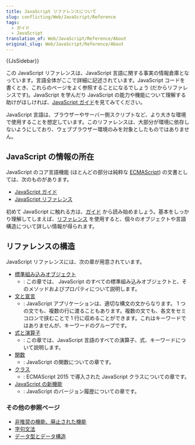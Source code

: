 ```yaml
---
title: JavaScript リファレンスについて
slug: conflicting/Web/JavaScript/Reference
tags:
  - ガイド
  - JavaScript
translation_of: Web/JavaScript/Reference/About
original_slug: Web/JavaScript/Reference/About
---
```


{{JsSidebar}}

この JavaScript リファレンスは、JavaScript 言語に関する事実の情報倉庫となっています。言語全体がここで詳細に記述されています。JavaScript コードを書くとき、これらのページをよく参照することになるでしょう (だからリファレンスです)。JavaScript を学んだり JavaScript の能力や機能について理解する助けがほしければ、[JavaScript ガイド](/ja/docs/Web/JavaScript/Guide)を見てみてください。

JavaScript 言語は、ブラウザーやサーバー側スクリプトなど、より大きな環境で使用することを想定しています。このリファレンスは、大部分が環境に依存しないようにしており、ウェブブラウザー環境のみを対象としたものではありません。

## JavaScript の情報の所在

JavaScript のコア言語機能 (ほとんどの部分は純粋な [ECMAScript](/ja/docs/Web/JavaScript/Language_Resources)) の文書としては、次のものがあります。

- [JavaScript ガイド](/ja/docs/Web/JavaScript/Guide)
- [JavaScript リファレンス](/ja/docs/Web/JavaScript/Reference)

初めて JavaScript に触れる方は、[ガイド](/ja/docs/Web/JavaScript/Guide) から読み始めましょう。基本をしっかり理解してしまえば、[リファレンス](/ja/docs/Web/JavaScript/Reference) を使用すると、個々のオブジェクトや言語構造について詳しい情報が得られます。

## リファレンスの構造

JavaScript リファレンスには、次の章が用意されています。

- [標準組み込みオブジェクト](/ja/docs/Web/JavaScript/Reference/Global_Objects)
  - : この章では、 JavaScript のすべての標準組み込みオブジェクトと、そのメソッドおよびプロパティについて説明します。
- [文と宣言](/ja/docs/Web/JavaScript/Reference/Statements)
  - : JavaScript アプリケーションは、適切な構文の文からなります。 1 つの文でも、複数の行に渡ることもあります。複数の文でも、各文をセミコロンで挟むことで 1 行に収めることができます。これはキーワードではありませんが、キーワードのグループです。
- [式と演算子](/ja/docs/Web/JavaScript/Reference/Operators)
  - : この章では、JavaScript 言語のすべての演算子、式、キーワードについて説明します。
- [関数](/ja/docs/Web/JavaScript/Reference/Functions)
  - : JavaScript の関数についての章です。
- [クラス](/ja/docs/Web/JavaScript/Reference/Classes)
  - : ECMAScript 2015 で導入された JavaScript クラスについての章です。
- [JavaScript の新機能](/ja/docs/Web/JavaScript/New_in_JavaScript)
  - : JavaScript のバージョン履歴についての章です。

### その他の参照ページ

- [非推奨の機能、廃止された機能](/ja/docs/Web/JavaScript/Reference/Deprecated_and_obsolete_features)
- [字句文法](/ja/docs/Web/JavaScript/Reference/Lexical_grammar)
- [データ型とデータ構造](/ja/docs/Web/JavaScript/Data_structures)
